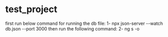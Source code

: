 # test_project
first run below command for running the db file: 
1- npx json-server --watch db.json --port 3000
then run the following command: 
2- ng s -o
